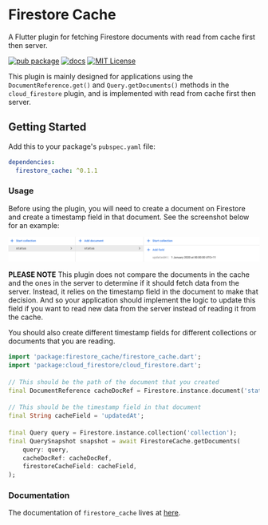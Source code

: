 # Firestore Cache

A Flutter plugin for fetching Firestore documents with read from cache first then server.

[![pub package](https://img.shields.io/pub/v/firestore_cache.svg)](https://pub.dartlang.org/packages/firestore_cache)
[![docs](https://img.shields.io/badge/docs-latest-blue.svg)](https://pub.dev/documentation/firestore_cache/latest/)
[![MIT License](https://img.shields.io/github/license/zeshuaro/firestore_cache.svg)](https://github.com/zeshuaro/firestore_cache/blob/master/LICENSE)

This plugin is mainly designed for applications using the `DocumentReference.get()` and `Query.getDocuments()` methods in the `cloud_firestore` plugin, and is implemented with read from cache first then server.

## Getting Started

Add this to your package's `pubspec.yaml` file:

```yaml
dependencies:
  firestore_cache: ^0.1.1
```

### Usage

Before using the plugin, you will need to create a document on Firestore and create a timestamp field in that document. See the screenshot below for an example:

![Firestore Screenshot](images/firestore_screenshot.png)

__PLEASE NOTE__ This plugin does not compare the documents in the cache and the ones in the server to determine if it should fetch data from the server. Instead, it relies on the timestamp field in the document to make that decision. And so your application should implement the logic to update this field if you want to read new data from the server instead of reading it from the cache.

You should also create different timestamp fields for different collections or documents that you are reading.

```dart
import 'package:firestore_cache/firestore_cache.dart';
import 'package:cloud_firestore/cloud_firestore.dart';

// This should be the path of the document that you created
final DocumentReference cacheDocRef = Firestore.instance.document('status/status');

// This should be the timestamp field in that document
final String cacheField = 'updatedAt';

final Query query = Firestore.instance.collection('collection');
final QuerySnapshot snapshot = await FirestoreCache.getDocuments(
    query: query,
    cacheDocRef: cacheDocRef,
    firestoreCacheField: cacheField,
);
```

### Documentation

The documentation of `firestore_cache` lives at [here](https://pub.dev/documentation/firestore_cache/latest/).
